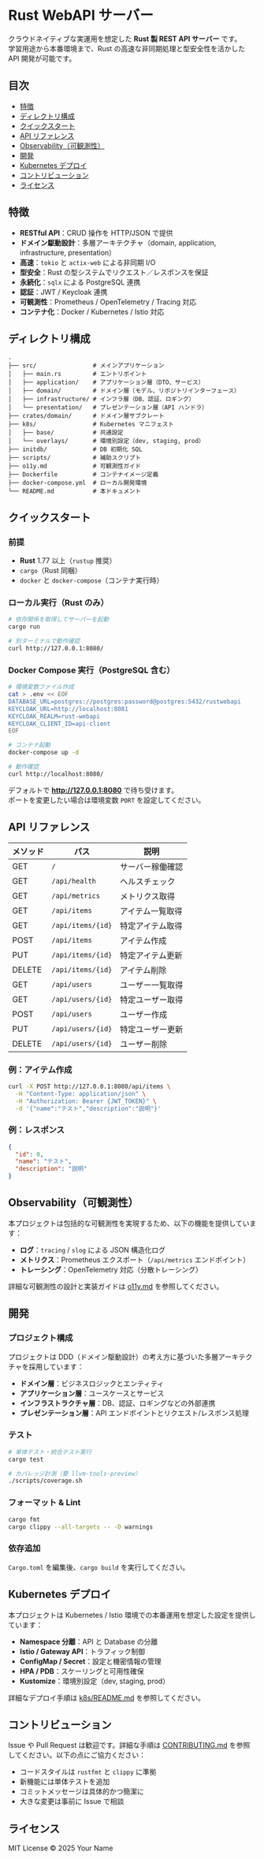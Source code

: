 # Rust WebAPI サーバー

クラウドネイティブな実運用を想定した **Rust 製 REST API サーバー** です。  
学習用途から本番環境まで、Rust の高速な非同期処理と型安全性を活かした API 開発が可能です。

## 目次
- [特徴](#特徴)
- [ディレクトリ構成](#ディレクトリ構成)
- [クイックスタート](#クイックスタート)
- [API リファレンス](#api-リファレンス)
- [Observability（可観測性）](#observability可観測性)
- [開発](#開発)
- [Kubernetes デプロイ](#kubernetes-デプロイ)
- [コントリビューション](#コントリビューション)
- [ライセンス](#ライセンス)

## 特徴
- **RESTful API**：CRUD 操作を HTTP/JSON で提供  
- **ドメイン駆動設計**：多層アーキテクチャ（domain, application, infrastructure, presentation）
- **高速**：`tokio` と `actix-web` による非同期 I/O  
- **型安全**：Rust の型システムでリクエスト／レスポンスを保証  
- **永続化**：`sqlx` による PostgreSQL 連携
- **認証**：JWT / Keycloak 連携
- **可観測性**：Prometheus / OpenTelemetry / Tracing 対応
- **コンテナ化**：Docker / Kubernetes / Istio 対応

## ディレクトリ構成

```
.
├── src/                # メインアプリケーション
│   ├── main.rs         # エントリポイント
│   ├── application/    # アプリケーション層（DTO、サービス）
│   ├── domain/         # ドメイン層（モデル、リポジトリインターフェース）
│   ├── infrastructure/ # インフラ層（DB、認証、ロギング）
│   └── presentation/   # プレゼンテーション層（API ハンドラ）
├── crates/domain/      # ドメイン層サブクレート
├── k8s/                # Kubernetes マニフェスト
│   ├── base/           # 共通設定
│   └── overlays/       # 環境別設定（dev, staging, prod）
├── initdb/             # DB 初期化 SQL
├── scripts/            # 補助スクリプト
├── o11y.md             # 可観測性ガイド
├── Dockerfile          # コンテナイメージ定義
├── docker-compose.yml  # ローカル開発環境
└── README.md           # 本ドキュメント
```

## クイックスタート

### 前提
- **Rust** 1.77 以上（`rustup` 推奨）
- `cargo`（Rust 同梱）
- `docker` と `docker-compose`（コンテナ実行時）

### ローカル実行（Rust のみ）
```bash
# 依存関係を取得してサーバーを起動
cargo run

# 別ターミナルで動作確認
curl http://127.0.0.1:8080/
```

### Docker Compose 実行（PostgreSQL 含む）
```bash
# 環境変数ファイル作成
cat > .env << EOF
DATABASE_URL=postgres://postgres:password@postgres:5432/rustwebapi
KEYCLOAK_URL=http://localhost:8081
KEYCLOAK_REALM=rust-webapi
KEYCLOAK_CLIENT_ID=api-client
EOF

# コンテナ起動
docker-compose up -d

# 動作確認
curl http://localhost:8080/
```

デフォルトで **http://127.0.0.1:8080** で待ち受けます。  
ポートを変更したい場合は環境変数 `PORT` を設定してください。

## API リファレンス

| メソッド  | パス                        | 説明                  |
|-----------|-----------------------------|-----------------------|
| GET       | `/`                         | サーバー稼働確認      |
| GET       | `/api/health`               | ヘルスチェック        |
| GET       | `/api/metrics`              | メトリクス取得        |
| GET       | `/api/items`                | アイテム一覧取得      |
| GET       | `/api/items/{id}`           | 特定アイテム取得      |
| POST      | `/api/items`                | アイテム作成          |
| PUT       | `/api/items/{id}`           | 特定アイテム更新      |
| DELETE    | `/api/items/{id}`           | アイテム削除          |
| GET       | `/api/users`                | ユーザー一覧取得      |
| GET       | `/api/users/{id}`           | 特定ユーザー取得      |
| POST      | `/api/users`                | ユーザー作成          |
| PUT       | `/api/users/{id}`           | 特定ユーザー更新      |
| DELETE    | `/api/users/{id}`           | ユーザー削除          |

### 例：アイテム作成
```bash
curl -X POST http://127.0.0.1:8080/api/items \
  -H "Content-Type: application/json" \
  -H "Authorization: Bearer {JWT_TOKEN}" \
  -d '{"name":"テスト","description":"説明"}'
```

### 例：レスポンス
```json
{
  "id": 0,
  "name": "テスト",
  "description": "説明"
}
```

## Observability（可観測性）

本プロジェクトは包括的な可観測性を実現するため、以下の機能を提供しています：

- **ログ**：`tracing` / `slog` による JSON 構造化ログ
- **メトリクス**：Prometheus エクスポート（`/api/metrics` エンドポイント）
- **トレーシング**：OpenTelemetry 対応（分散トレーシング）

詳細な可観測性の設計と実装ガイドは [o11y.md](o11y.md) を参照してください。

## 開発

### プロジェクト構成
プロジェクトは DDD（ドメイン駆動設計）の考え方に基づいた多層アーキテクチャを採用しています：

- **ドメイン層**：ビジネスロジックとエンティティ
- **アプリケーション層**：ユースケースとサービス
- **インフラストラクチャ層**：DB、認証、ロギングなどの外部連携
- **プレゼンテーション層**：API エンドポイントとリクエスト/レスポンス処理

### テスト
```bash
# 単体テスト・統合テスト実行
cargo test

# カバレッジ計測（要 llvm-tools-preview）
./scripts/coverage.sh
```

### フォーマット & Lint
```bash
cargo fmt
cargo clippy --all-targets -- -D warnings
```

### 依存追加
`Cargo.toml` を編集後、`cargo build` を実行してください。

## Kubernetes デプロイ

本プロジェクトは Kubernetes / Istio 環境での本番運用を想定した設定を提供しています：

- **Namespace 分離**：API と Database の分離
- **Istio / Gateway API**：トラフィック制御
- **ConfigMap / Secret**：設定と機密情報の管理
- **HPA / PDB**：スケーリングと可用性確保
- **Kustomize**：環境別設定（dev, staging, prod）

詳細なデプロイ手順は [k8s/README.md](k8s/README.md) を参照してください。

## コントリビューション
Issue や Pull Request は歓迎です。詳細な手順は [CONTRIBUTING.md](CONTRIBUTING.md) を参照してください。以下の点にご協力ください：

- コードスタイルは `rustfmt` と `clippy` に準拠
- 新機能には単体テストを追加
- コミットメッセージは具体的かつ簡潔に
- 大きな変更は事前に Issue で相談

## ライセンス
MIT License © 2025 Your Name
